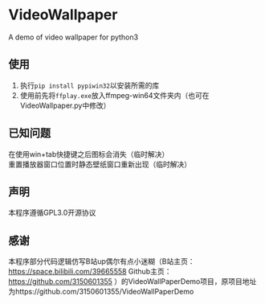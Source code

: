 # VideoWallpaper  
A demo of video wallpaper for python3  

## 使用  
1. 执行`pip install pypiwin32`以安装所需的库  
2. 使用前先将`ffplay.exe`放入ffmpeg-win64文件夹内（也可在VideoWallpaper.py中修改）  

## 已知问题  
在使用win+tab快捷键之后图标会消失（临时解决）  
重置播放器窗口位置时静态壁纸窗口重新出现（临时解决）  

## 声明  
本程序遵循GPL3.0开源协议  

## 感谢  
本程序部分代码逻辑仿写B站up偶尔有点小迷糊（B站主页：https://space.bilibili.com/39665558 Github主页：https://github.com/3150601355 ）的VideoWallPaperDemo项目，原项目地址为https://github.com/3150601355/VideoWallPaperDemo  
